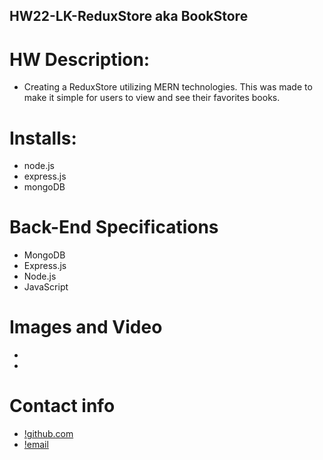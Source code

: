 ## HW22-LK-ReduxStore aka BookStore

# HW Description: 
 * Creating a ReduxStore utilizing MERN technologies. This was made to make it simple for users to view and see their favorites books.

# Installs:
 * node.js
 * express.js
 * mongoDB

# Back-End Specifications
 * MongoDB
 * Express.js
 * Node.js
 * JavaScript
 

# Images and Video
 * 
 *

 
# Contact info
 * [!github.com](https://github.com/Kiira2125)
 * [!email](lunakiira0911@gmail.com)